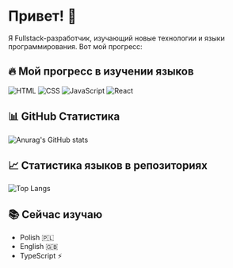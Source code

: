 # Привет! 👋

Я Fullstack-разработчик, изучающий новые технологии и языки программирования. Вот мой прогресс:

## 🔥 Мой прогресс в изучении языков

![HTML](https://img.shields.io/badge/HTML-90%25-brightgreen)
![CSS](https://img.shields.io/badge/CSS-85%25-brightgreen)
![JavaScript](https://img.shields.io/badge/JavaScript-80%25-yellow)
![React](https://img.shields.io/badge/React-70%25-yellowgreen)

## 📊 GitHub Статистика

![Anurag's GitHub stats](https://github-readme-stats.vercel.app/api?username=ТВОЙ_НИКНЕЙМ&show_icons=true&theme=radical)

## 📈 Статистика языков в репозиториях

![Top Langs](https://github-readme-stats.vercel.app/api/top-langs/?username=ТВОЙ_НИКНЕЙМ&layout=compact&theme=radical)

## 📚 Сейчас изучаю
- Polish 🇵🇱
- English 🇬🇧
- TypeScript ⚡

